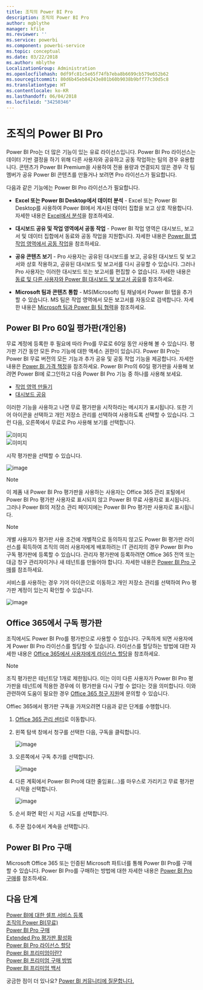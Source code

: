 ```yaml
---
title: 조직의 Power BI Pro
description: 조직의 Power BI Pro
author: mgblythe
manager: kfile
ms.reviewer: ''
ms.service: powerbi
ms.component: powerbi-service
ms.topic: conceptual
ms.date: 03/22/2018
ms.author: mblythe
LocalizationGroup: Administration
ms.openlocfilehash: 0df9fc81c5e65f74fb7eba8b6699cb579e652b62
ms.sourcegitcommit: 80d6b45eb84243e801b60b9038b9bff77c30d5c8
ms.translationtype: HT
ms.contentlocale: ko-KR
ms.lasthandoff: 06/04/2018
ms.locfileid: "34250346"
---
```

# <a name="power-bi-pro-in-your-organization"></a>조직의 Power BI Pro

Power BI Pro는 더 많은 기능이 있는 유료 라이선스입니다. Power BI Pro 라이선스는 데이터 기반 결정을 하기 위해 다른 사용자와 공유하고 공동 작업하는 팀의 경우 유용합니다.  콘텐츠가 Power BI Premium을 사용하여 전용 용량과 연결되지 않은 경우 각 팀 멤버가 공유 Power BI 콘텐츠를 만들거나 보려면 Pro 라이선스가 필요합니다.

다음과 같은 기능에는 Power BI Pro 라이선스가 필요합니다.

* **Excel 또는 Power BI Desktop에서 데이터 분석** - Excel 또는 Power BI Desktop를 사용하여 Power BI에서 게시된 데이터 집합을 보고 상호 작용합니다. 자세한 내용은 [Excel에서 분석](service-analyze-in-excel.md)을 참조하세요.

* **대시보드 공유 및 작업 영역에서 공동 작업** - Power BI 작업 영역은 대시보드, 보고서 및 데이터 집합에서 동료와 공동 작업을 지원합니다. 자세한 내용은 [Power BI 앱 작업 영역에서 공동 작업](service-collaborate-power-bi-workspace.md)을 참조하세요.

* **공유 콘텐츠 보기** - Pro 사용자는 공유된 대시보드를 보고, 공유된 대시보드 및 보고서와 상호 작용하고, 공유된 대시보드 및 보고서를 다시 공유할 수 있습니다. 그러나 Pro 사용자는 이러한 대시보드 또는 보고서를 편집할 수 없습니다. 자세한 내용은 [동료 및 다른 사용자와 Power BI 대시보드 및 보고서 공유](service-share-dashboards.md)를 참조하세요.

* **Microsoft 팀과 콘텐츠 통합** - MS(Microsoft) 팀 채널에서 Power BI 탭을 추가할 수 있습니다. MS 팀은 작업 영역에서 모든 보고서를 자동으로 검색합니다. 자세한 내용은 [Microsoft 팀과 Power BI 팀 협력](https://powerbi.microsoft.com/en-us/blog/power-bi-teams-up-with-microsoft-teams/)을 참조하세요. 

## <a name="power-bi-pro-60-day-trial-for-individuals"></a>Power BI Pro 60일 평가판(개인용)

무료 계정에 등록한 후 필요에 따라 Pro를 무료로 60일 동안 사용해 볼 수 있습니다. 평가판 기간 동안 모든 Pro 기능에 대한 액세스 권한이 있습니다. Power BI Pro는 Power BI 무료 버전의 모든 기능과 추가 공유 및 공동 작업 기능을 제공합니다. 자세한 내용은 [Power BI 가격 책정](https://powerbi.microsoft.com/en-us/pricing/)을 참조하세요. Power BI Pro의 60일 평가판을 사용해 보려면 Power BI에 로그인하고 다음 Power BI Pro 기능 중 하나를 사용해 보세요.

* [작업 영역 만들기](service-create-distribute-apps.md)
* [대시보드 공유](service-share-dashboards.md)

이러한 기능을 사용하고 나면 무료 평가판을 시작하라는 메시지가 표시됩니다. 또한 기어 아이콘을 선택하고 개인 저장소 관리를 선택하여 사용하도록 선택할 수 있습니다. 그런 다음, 오른쪽에서 무료로 Pro 사용해 보기를 선택합니다.

   ![이미지](media/service-power-bi-pro-in-your-organization/service-power-bi-pro-in-your-organization-01.png)
   </br>
   ![이미지](media/service-power-bi-pro-in-your-organization/service-power-bi-pro-in-your-organization-02.png)

시작 평가판을 선택할 수 있습니다.

   ![image](media/service-power-bi-pro-in-your-organization/service-power-bi-pro-in-your-organization-03.png)

> [!NOTE]
> 이 제품 내 Power BI Pro 평가판을 사용하는 사용자는 Office 365 관리 포털에서 Power BI Pro 평가판 사용자로 표시되지 않고 Power BI 무료 사용자로 표시됩니다. 그러나 Power BI의 저장소 관리 페이지에는 Power BI Pro 평가판 사용자로 표시됩니다.
>

> [!NOTE]
> 개별 사용자가 평가판 사용 조건에 개별적으로 동의하지 않고도 Power BI 평가판 라이선스를 획득하여 조직의 여러 사용자에게 배포하려는 IT 관리자의 경우 Power BI Pro 구독 평가판에 등록할 수 있습니다. 관리자 평가판에 등록하려면 Office 365 전역 또는 대금 청구 관리자이거나 새 테넌트를 만들어야 합니다. 자세한 내용은 [Power BI Pro 구매](service-admin-purchasing-power-bi-pro.md)를 참조하세요.
>

서비스를 사용하는 경우 기어 아이콘으로 이동하고 개인 저장소 관리를 선택하여 Pro 평가판 계정이 있는지 확인할 수 있습니다.

   ![image](media/service-power-bi-pro-in-your-organization/service-power-bi-pro-in-your-organization-04.png)

## <a name="subscription-trial-in-office-365"></a>Office 365에서 구독 평가판

조직에서도 Power BI Pro를 평가판으로 사용할 수 있습니다. 구독하게 되면 사용자에게 Power BI Pro 라이선스를 할당할 수 있습니다. 라이선스를 할당하는 방법에 대한 자세한 내용은 [Office 365에서 사용자에게 라이선스 할당](https://support.office.com/en-us/article/assign-licenses-to-users-in-office-365-for-business-997596b5-4173-4627-b915-36abac6786dc?ui=en-US&rs=en-US&ad=US)을 참조하세요.

> [!NOTE]
> 조직 평가판은 테넌트당 1개로 제한됩니다. 이는 이미 다른 사용자가 Power BI Pro 평가판을 테넌트에 적용한 경우에 이 평가판을 다시 구할 수 없다는 것을 의미합니다. 이와 관련하여 도움이 필요한 경우 [Office 365 청구 지원](https://support.office.microsoft.com/en-us/article/contact-support-for-business-products-admin-help-32a17ca7-6fa0-4870-8a8d-e25ba4ccfd4b?CorrelationId=552bbf37-214f-4202-80cb-b94240dcd671&ui=en-US&rs=en-US&ad=US)에 문의할 수 있습니다.
>

Offiec 365에서 평가판 구독을 가져오려면 다음과 같은 단계를 수행합니다.

1. [Office 365 관리 센터](https://portal.office.com/adminportal/home#/homepage)로 이동합니다.
2. 왼쪽 탐색 창에서 청구를 선택한 다음, 구독을 클릭합니다.

   ![image](media/service-power-bi-pro-in-your-organization/service-power-bi-pro-in-your-organization-05.png)

3. 오른쪽에서 구독 추가를 선택합니다.

   ![image](media/service-power-bi-pro-in-your-organization/service-power-bi-pro-in-your-organization-06.png)

4. 다른 계획에서 Power BI Pro에 대한 줄임표(...)를 마우스로 가리키고 무료 평가판 시작을 선택합니다.

   ![image](media/service-power-bi-pro-in-your-organization/service-power-bi-pro-in-your-organization-07.png) 

5. 순서 화면 확인 시 지금 시도를 선택합니다.
6. 주문 접수에서 계속을 선택합니다.

## <a name="purchasing-power-bi-pro"></a>Power BI Pro 구매

Microsoft Office 365 또는 인증된 Microsoft 파트너를 통해 Power BI Pro를 구매할 수 있습니다. Power BI Pro를 구매하는 방법에 대한 자세한 내용은 [Power BI Pro 구매](service-admin-purchasing-power-bi-pro.md)를 참조하세요.

## <a name="next-steps"></a>다음 단계
[Power BI에 대한 셀프 서비스 등록](service-admin-signing-up-for-power-bi-with-a-new-office-365-trial.md)
<br/>
[조직의 Power BI(무료)](service-admin-service-free-in-your-organization.md)
<br/>
[Power BI Pro 구매](service-admin-purchasing-power-bi-pro.md)
<br/>
[Extended Pro 평가판 활성화](service-extended-pro-trial.md)
<br/>
[Power BI Pro 라이선스 할당](service-admin-assigning-power-bi-pro-licenses.md)
<br/>
[Power BI 프리미엄이란?](service-admin-premium-manage.md)
<br/>
[Power BI 프리미엄 구매 방법](service-admin-premium-purchase.md)
<br/>
[Power BI 프리미엄 백서](https://aka.ms/pbipremiumwhitepaper)

궁금한 점이 더 있나요? [Power BI 커뮤니티에 질문합니다.](https://community.powerbi.com/)